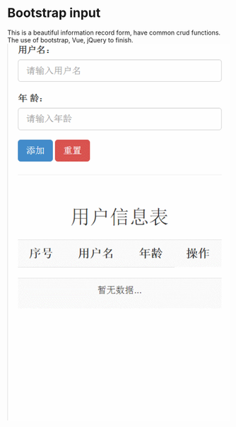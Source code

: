 # Bootstrap input
This is a beautiful information record form, have common crud functions. The use of bootstrap, Vue, jQuery to finish.
![](1.gif)